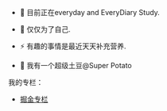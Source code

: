 - 🌱 目前正在everyday and EveryDiary Study.
 
- 🤔 仅仅为了自己.
  
- ⚡ 有趣的事情是最近天天补充营养.
  
- 💬 我有一个超级土豆@Super Potato

我的专栏：

- [掘金专栏](https://juejin.cn/user/132402077765278)

<!--
**PotatoWarm/PotatoWarm** is a ✨ _special_ ✨ repository because its `README.md` (this file) appears on your GitHub profile.


<!--
**PotatoWarmPro/PotatoWarmPro** is a ✨ _special_ ✨ repository because its `README.md` (this file) appears on your GitHub profile.

Here are some ideas to get you started:

- 🔭 I’m currently working on ...
- 🌱 I’m currently learning ...
- 👯 I’m looking to collaborate on ...
- 🤔 I’m looking for help with ...
- 💬 Ask me about ...
- 📫 How to reach me: ...
- 😄 Pronouns: ...
- ⚡ Fun fact: ...
-->
